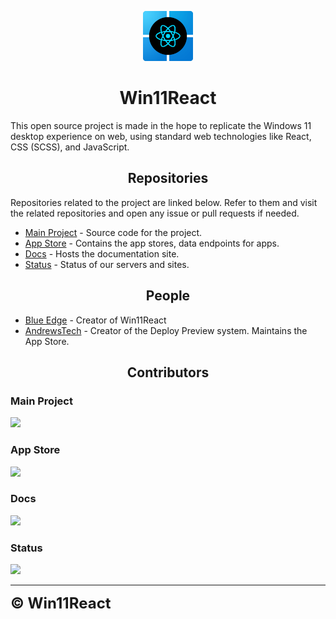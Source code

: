 <p align="center">
<img src="https://github.com/win11react/.github/blob/main/profile/logo.png" height="80" width="80">
</p>
<h1 align="center">Win11React</h1>
<p>This open source project is made in the hope to replicate the Windows 11 desktop experience on web, using standard web technologies like React, CSS (SCSS), and JavaScript.</p>

<h2 align="center">Repositories</h2>
<p>Repositories related to the project are linked below. Refer to them and visit the related repositories and open any issue or pull requests if needed.</p>

- [Main Project](https://github.com/blueedgetechno/win11React) - Source code for the project.
- [App Store](https://github.com/win11react/store) - Contains the app stores, data endpoints for apps.
- [Docs](https://github.com/win11react/docs) - Hosts the documentation site.
- [Status](https://github.com/win11react/status) - Status of our servers and sites.

<h2 align="center">People</h2>

* [Blue Edge](https://github.com/blueedgetechno) - Creator of Win11React
* [AndrewsTech](https://github.com/andrewstech) - Creator of the Deploy Preview system. Maintains the App Store.

<h2 align="center">Contributors</h2>

### Main Project
<a href="https://github.com/blueedgetechno/win11React/graphs/contributors">
  <img src="https://contrib.rocks/image?repo=blueedgetechno/win11React"/>
</a>

### App Store
<a href="https://github.com/win11react/store/graphs/contributors">
  <img src="https://contrib.rocks/image?repo=win11react/store"/>
</a>

### Docs
<a href="https://github.com/win11react/docs/graphs/contributors">
  <img src="https://contrib.rocks/image?repo=win11react/docs"/>
</a>

### Status
<a href="https://github.com/win11react/status/graphs/contributors">
  <img src="https://contrib.rocks/image?repo=win11react/status"/>
</a>

------
<div>
   <strong>
   <font size="+2" style="font">
    &copy; Win11React
   </font>
   </strong>
</div>
